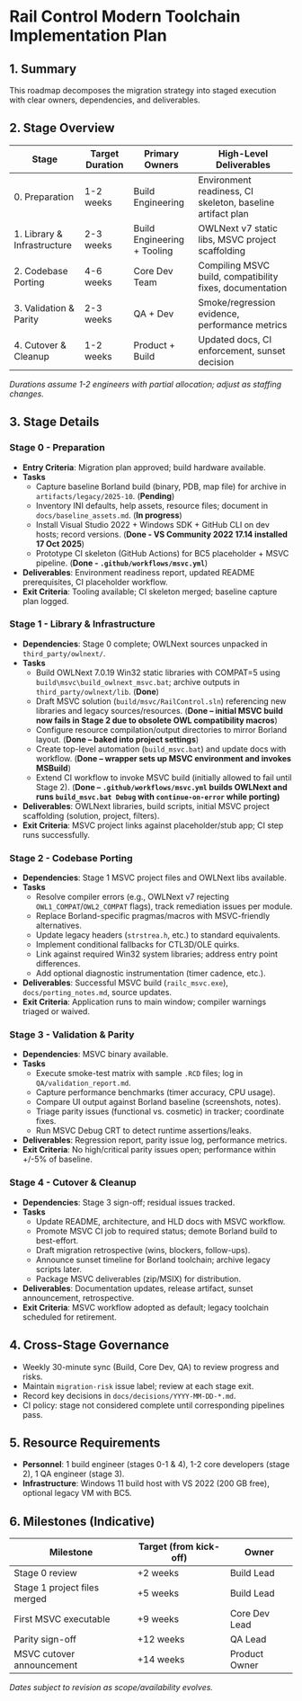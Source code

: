 ﻿# Rail Control Modern Toolchain Implementation Plan

## 1. Summary
This roadmap decomposes the migration strategy into staged execution with clear owners, dependencies, and deliverables.

## 2. Stage Overview
| Stage | Target Duration | Primary Owners | High-Level Deliverables |
|-------|-----------------|----------------|-------------------------|
| 0. Preparation | 1-2 weeks | Build Engineering | Environment readiness, CI skeleton, baseline artifact plan |
| 1. Library & Infrastructure | 2-3 weeks | Build Engineering + Tooling | OWLNext v7 static libs, MSVC project scaffolding |
| 2. Codebase Porting | 4-6 weeks | Core Dev Team | Compiling MSVC build, compatibility fixes, documentation |
| 3. Validation & Parity | 2-3 weeks | QA + Dev | Smoke/regression evidence, performance metrics |
| 4. Cutover & Cleanup | 1-2 weeks | Product + Build | Updated docs, CI enforcement, sunset decision |

_Durations assume 1-2 engineers with partial allocation; adjust as staffing changes._

## 3. Stage Details

### Stage 0 - Preparation
- **Entry Criteria**: Migration plan approved; build hardware available.
- **Tasks**
  - Capture baseline Borland build (binary, PDB, map file) for archive in `artifacts/legacy/2025-10`. (**Pending**)
  - Inventory INI defaults, help assets, resource files; document in `docs/baseline_assets.md`. (**In progress**)
  - Install Visual Studio 2022 + Windows SDK + GitHub CLI on dev hosts; record versions. (**Done - VS Community 2022 17.14 installed 17 Oct 2025**)
  - Prototype CI skeleton (GitHub Actions) for BC5 placeholder + MSVC pipeline. (**Done - `.github/workflows/msvc.yml`**)
- **Deliverables**: Environment readiness report, updated README prerequisites, CI placeholder workflow.
- **Exit Criteria**: Tooling available; CI skeleton merged; baseline capture plan logged.

### Stage 1 - Library & Infrastructure
- **Dependencies**: Stage 0 complete; OWLNext sources unpacked in `third_party/owlnext/`.
- **Tasks**
    - Build OWLNext 7.0.19 Win32 static libraries with COMPAT=5 using `build\msvc\build_owlnext_msvc.bat`; archive outputs in `third_party/owlnext/lib`. (**Done**)
    - Draft MSVC solution (`build/msvc/RailControl.sln`) referencing new libraries and legacy sources/resources. (**Done – initial MSVC build now fails in Stage 2 due to obsolete OWL compatibility macros**) 
    - Configure resource compilation/output directories to mirror Borland layout. (**Done – baked into project settings**)
    - Create top-level automation (`build_msvc.bat`) and update docs with workflow. (**Done – wrapper sets up MSVC environment and invokes MSBuild**)
    - Extend CI workflow to invoke MSVC build (initially allowed to fail until Stage 2). (**Done – `.github/workflows/msvc.yml` builds OWLNext and runs `build_msvc.bat Debug` with `continue-on-error` while porting)**
- **Deliverables**: OWLNext libraries, build scripts, initial MSVC project scaffolding (solution, project, filters).
- **Exit Criteria**: MSVC project links against placeholder/stub app; CI step runs successfully.

### Stage 2 - Codebase Porting
- **Dependencies**: Stage 1 MSVC project files and OWLNext libs available.
- **Tasks**
    - Resolve compiler errors (e.g., OWLNext v7 rejecting `OWL1_COMPAT`/`OWL2_COMPAT` flags), track remediation issues per module.
  - Replace Borland-specific pragmas/macros with MSVC-friendly alternatives.
  - Update legacy headers (`strstrea.h`, etc.) to standard equivalents.
  - Implement conditional fallbacks for CTL3D/OLE quirks.
  - Link against required Win32 system libraries; address entry point differences.
  - Add optional diagnostic instrumentation (timer cadence, etc.).
- **Deliverables**: Successful MSVC build (`railc_msvc.exe`), `docs/porting_notes.md`, source updates.
- **Exit Criteria**: Application runs to main window; compiler warnings triaged or waived.

### Stage 3 - Validation & Parity
- **Dependencies**: MSVC binary available.
- **Tasks**
  - Execute smoke-test matrix with sample `.RCD` files; log in `QA/validation_report.md`.
  - Capture performance benchmarks (timer accuracy, CPU usage).
  - Compare UI output against Borland baseline (screenshots, notes).
  - Triage parity issues (functional vs. cosmetic) in tracker; coordinate fixes.
  - Run MSVC Debug CRT to detect runtime assertions/leaks.
- **Deliverables**: Regression report, parity issue log, performance metrics.
- **Exit Criteria**: No high/critical parity issues open; performance within +/-5% of baseline.

### Stage 4 - Cutover & Cleanup
- **Dependencies**: Stage 3 sign-off; residual issues tracked.
- **Tasks**
  - Update README, architecture, and HLD docs with MSVC workflow.
  - Promote MSVC CI job to required status; demote Borland build to best-effort.
  - Draft migration retrospective (wins, blockers, follow-ups).
  - Announce sunset timeline for Borland toolchain; archive legacy scripts later.
  - Package MSVC deliverables (zip/MSIX) for distribution.
- **Deliverables**: Documentation updates, release artifact, sunset announcement, retrospective.
- **Exit Criteria**: MSVC workflow adopted as default; legacy toolchain scheduled for retirement.

## 4. Cross-Stage Governance
- Weekly 30-minute sync (Build, Core Dev, QA) to review progress and risks.
- Maintain `migration-risk` issue label; review at each stage exit.
- Record key decisions in `docs/decisions/YYYY-MM-DD-*.md`.
- CI policy: stage not considered complete until corresponding pipelines pass.

## 5. Resource Requirements
- **Personnel**: 1 build engineer (stages 0-1 & 4), 1-2 core developers (stage 2), 1 QA engineer (stage 3).
- **Infrastructure**: Windows 11 build host with VS 2022 (200 GB free), optional legacy VM with BC5.

## 6. Milestones (Indicative)
| Milestone | Target (from kick-off) | Owner |
|-----------|-----------------------|-------|
| Stage 0 review | +2 weeks | Build Lead |
| Stage 1 project files merged | +5 weeks | Build Lead |
| First MSVC executable | +9 weeks | Core Dev Lead |
| Parity sign-off | +12 weeks | QA Lead |
| MSVC cutover announcement | +14 weeks | Product Owner |

_Dates subject to revision as scope/availability evolves._
